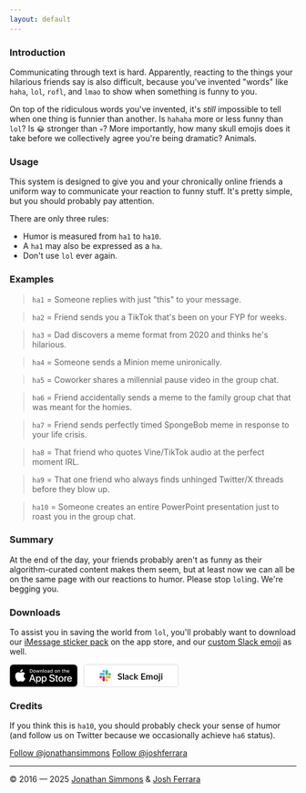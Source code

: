 ```yaml
---
layout: default
---
```


### Introduction

Communicating through text is hard. Apparently, reacting to the things your hilarious friends say is also difficult, because you've invented "words" like `haha`, `lol`, `rofl`, and `lmao` to show when something is funny to you.

On top of the ridiculous words you've invented, it's _still_ impossible to tell when one thing is funnier than another. Is `hahaha` more or less funny than `lol`? Is `😂` stronger than `💀`? More importantly, how many skull emojis does it take before we collectively agree you're being dramatic? Animals.

### Usage

This system is designed to give you and your chronically online friends a uniform way to communicate your reaction to funny stuff. It's pretty simple, but you should probably pay attention.

There are only three rules:

- Humor is measured from `ha1` to `ha10`.
- A `ha1` may also be expressed as a `ha`.
- Don't use `lol` ever again.

### Examples

> `ha1` = Someone replies with just "this" to your message.

> `ha2` = Friend sends you a TikTok that's been on your FYP for weeks.

> `ha3` = Dad discovers a meme format from 2020 and thinks he's hilarious.

> `ha4` = Someone sends a Minion meme unironically.

> `ha5` = Coworker shares a millennial pause video in the group chat.

> `ha6` = Friend accidentally sends a meme to the family group chat that was meant for the homies.

> `ha7` = Friend sends perfectly timed SpongeBob meme in response to your life crisis.

> `ha8` = That friend who quotes Vine/TikTok audio at the perfect moment IRL.

> `ha9` = That one friend who always finds unhinged Twitter/X threads before they blow up.

> `ha10` = Someone creates an entire PowerPoint presentation just to roast you in the group chat.

### Summary

At the end of the day, your friends probably aren't as funny as their algorithm-curated content makes them seem, but at least now we can all be on the same page with our reactions to humor. Please stop `lol`ing. We're begging you.

### Downloads

To assist you in saving the world from `lol`, you'll probably want to download our [iMessage sticker pack](https://apps.apple.com/us/app/the-haha-scale-sticker-pack/id1158631658) on the app store, and our [custom Slack emoji](https://hahascale.lol/haha-scale-slack-emoji.zip) as well.

<a href="https://apps.apple.com/us/app/the-haha-scale-sticker-pack/id1158631658" style="display:inline-block;float:left;margin-right:10px;"><img src="app-store-badge.svg" alt="Download on the App Store" style="height:40px;"></a> <a href="https://hahascale.lol/haha-scale-slack-emoji.zip" style="align-items:center;color:#000;background-color:#fff;border:1px solid #ddd;border-radius:4px;display:inline-flex;font-family:Lato, sans-serif;font-size:16px;font-weight:600;height:38px;justify-content:center;text-decoration:none;width:165px"><svg xmlns="http://www.w3.org/2000/svg" style="height:20px;width:20px;margin-right:12px" viewBox="0 0 122.8 122.8"><path d="M25.8 77.6c0 7.1-5.8 12.9-12.9 12.9S0 84.7 0 77.6s5.8-12.9 12.9-12.9h12.9v12.9zm6.5 0c0-7.1 5.8-12.9 12.9-12.9s12.9 5.8 12.9 12.9v32.3c0 7.1-5.8 12.9-12.9 12.9s-12.9-5.8-12.9-12.9V77.6z" fill="#e01e5a"></path><path d="M45.2 25.8c-7.1 0-12.9-5.8-12.9-12.9S38.1 0 45.2 0s12.9 5.8 12.9 12.9v12.9H45.2zm0 6.5c7.1 0 12.9 5.8 12.9 12.9s-5.8 12.9-12.9 12.9H12.9C5.8 58.1 0 52.3 0 45.2s5.8-12.9 12.9-12.9h32.3z" fill="#36c5f0"></path><path d="M97 45.2c0-7.1 5.8-12.9 12.9-12.9s12.9 5.8 12.9 12.9-5.8 12.9-12.9 12.9H97V45.2zm-6.5 0c0 7.1-5.8 12.9-12.9 12.9s-12.9-5.8-12.9-12.9V12.9C64.7 5.8 70.5 0 77.6 0s12.9 5.8 12.9 12.9v32.3z" fill="#2eb67d"></path><path d="M77.6 97c7.1 0 12.9 5.8 12.9 12.9s-5.8 12.9-12.9 12.9-12.9-5.8-12.9-12.9V97h12.9zm0-6.5c-7.1 0-12.9-5.8-12.9-12.9s5.8-12.9 12.9-12.9h32.3c7.1 0 12.9 5.8 12.9 12.9s-5.8 12.9-12.9 12.9H77.6z" fill="#ecb22e"></path></svg>Slack Emoji</a>

### Credits

If you think this is `ha10`, you should probably check your sense of humor (and follow us on Twitter because we occasionally achieve `ha6` status).

<a href="https://twitter.com/jonathansimmons?ref_src=twsrc%5Etfw" class="twitter-follow-button" data-size="large" data-dnt="true" data-show-count="false">Follow @jonathansimmons</a><script async src="https://platform.twitter.com/widgets.js" charset="utf-8"></script>
<a href="https://twitter.com/joshferrara?ref_src=twsrc%5Etfw" class="twitter-follow-button" data-size="large" data-dnt="true" data-show-count="false">Follow @joshferrara</a><script async src="https://platform.twitter.com/widgets.js" charset="utf-8"></script>

<hr>

<span class="copyright">&copy; 2016 — 2025 [Jonathan Simmons](http://jonathandsimmons.com/) & [Josh Ferrara](http://joshferrara.com)</span>
